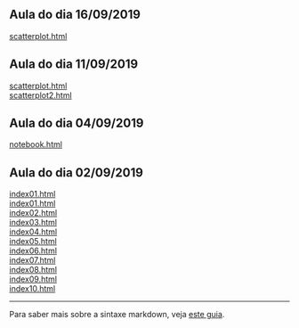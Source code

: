 

## Aula do dia 16/09/2019

[scatterplot.html](d3_update/scatterplot.html)<br>

## Aula do dia 11/09/2019 

[scatterplot.html](d3_scale/scatterplot.html)<br>
[scatterplot2.html](d3_scale/scatterplot2.html)<br>


## Aula do dia 04/09/2019

[notebook.html](d3_intro/notebook.html)<br>

## Aula do dia 02/09/2019
[index01.html](basic/index01.html)<br>
[index01.html](basic/index01.html)<br>
[index02.html](basic/index02.html)<br>
[index03.html](basic/index03.html)<br>
[index04.html](basic/index04.html)<br>
[index05.html](basic/index05.html)<br>
[index06.html](basic/index06.html)<br>
[index07.html](basic/index07.html)<br>
[index08.html](basic/index08.html)<br>
[index09.html](basic/index09.html)<br>
[index10.html](basic/index10.html)<br>


---

Para saber mais sobre a sintaxe markdown, veja [este guia](https://guides.github.com/features/mastering-markdown/).

